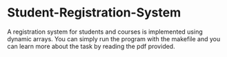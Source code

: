 # Student-Registration-System
A registration system for students and courses is implemented using dynamic arrays.
You can simply run the program with the makefile and you can learn more about the task by reading the pdf provided.
